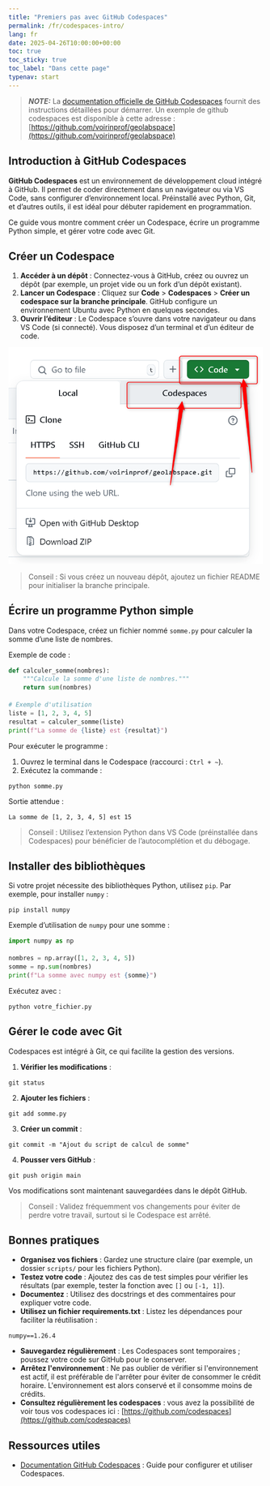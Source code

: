 ```yaml
---
title: "Premiers pas avec GitHub Codespaces"
permalink: /fr/codespaces-intro/
lang: fr
date: 2025-04-26T10:00:00+00:00
toc: true
toc_sticky: true
toc_label: "Dans cette page"
typenav: start
---
```

> **_NOTE:_** La [documentation officielle de GitHub Codespaces](https://docs.github.com/fr/codespaces) fournit des instructions détaillées pour démarrer. Un exemple de github codespaces est disponible à cette adresse : [https://github.com/voirinprof/geolabspace](https://github.com/voirinprof/geolabspace)

## Introduction à GitHub Codespaces

**GitHub Codespaces** est un environnement de développement cloud intégré à GitHub. Il permet de coder directement dans un navigateur ou via VS Code, sans configurer d’environnement local. Préinstallé avec Python, Git, et d’autres outils, il est idéal pour débuter rapidement en programmation.

Ce guide vous montre comment créer un Codespace, écrire un programme Python simple, et gérer votre code avec Git.


## Créer un Codespace

1. **Accéder à un dépôt** : Connectez-vous à GitHub, créez ou ouvrez un dépôt (par exemple, un projet vide ou un fork d’un dépôt existant).
2. **Lancer un Codespace** : Cliquez sur **Code** > **Codespaces** > **Créer un codespace sur la branche principale**. GitHub configure un environnement Ubuntu avec Python en quelques secondes.
3. **Ouvrir l’éditeur** : Le Codespace s’ouvre dans votre navigateur ou dans VS Code (si connecté). Vous disposez d’un terminal et d’un éditeur de code.

![Ouvrir Codespaces](/assets/img/codespace-step1.png)

> Conseil : Si vous créez un nouveau dépôt, ajoutez un fichier README pour initialiser la branche principale.

## Écrire un programme Python simple

Dans votre Codespace, créez un fichier nommé `somme.py` pour calculer la somme d’une liste de nombres.

Exemple de code :

```python
def calculer_somme(nombres):
    """Calcule la somme d'une liste de nombres."""
    return sum(nombres)

# Exemple d'utilisation
liste = [1, 2, 3, 4, 5]
resultat = calculer_somme(liste)
print(f"La somme de {liste} est {resultat}")
```

Pour exécuter le programme :
1. Ouvrez le terminal dans le Codespace (raccourci : `Ctrl + ~`).
2. Exécutez la commande :

```shell
python somme.py
```

Sortie attendue :
```
La somme de [1, 2, 3, 4, 5] est 15
```

> Conseil : Utilisez l’extension Python dans VS Code (préinstallée dans Codespaces) pour bénéficier de l’autocomplétion et du débogage.

## Installer des bibliothèques

Si votre projet nécessite des bibliothèques Python, utilisez `pip`. Par exemple, pour installer `numpy` :

```shell
pip install numpy
```

Exemple d’utilisation de `numpy` pour une somme :

```python
import numpy as np

nombres = np.array([1, 2, 3, 4, 5])
somme = np.sum(nombres)
print(f"La somme avec numpy est {somme}")
```

Exécutez avec :
```shell
python votre_fichier.py
```

## Gérer le code avec Git

Codespaces est intégré à Git, ce qui facilite la gestion des versions.

1. **Vérifier les modifications** :
```shell
git status
```

2. **Ajouter les fichiers** :
```shell
git add somme.py
```

3. **Créer un commit** :
```shell
git commit -m "Ajout du script de calcul de somme"
```

4. **Pousser vers GitHub** :
```shell
git push origin main
```

Vos modifications sont maintenant sauvegardées dans le dépôt GitHub.

> Conseil : Validez fréquemment vos changements pour éviter de perdre votre travail, surtout si le Codespace est arrêté.

## Bonnes pratiques

- **Organisez vos fichiers** : Gardez une structure claire (par exemple, un dossier `scripts/` pour les fichiers Python).
- **Testez votre code** : Ajoutez des cas de test simples pour vérifier les résultats (par exemple, tester la fonction avec `[]` ou `[-1, 1]`).
- **Documentez** : Utilisez des docstrings et des commentaires pour expliquer votre code.
- **Utilisez un fichier requirements.txt** : Listez les dépendances pour faciliter la réutilisation :
```text
numpy==1.26.4
```
- **Sauvegardez régulièrement** : Les Codespaces sont temporaires ; poussez votre code sur GitHub pour le conserver.
- **Arrêtez l'environnement** : Ne pas oublier de vérifier si l'environnement est actif, il est préférable de l'arrêter pour éviter de consommer le crédit horaire. L'environnement est alors conservé et il consomme moins de crédits.
- **Consultez régulièrement les codespaces** : vous avez la possibilité de voir tous vos codespaces ici : [https://github.com/codespaces](https://github.com/codespaces)

## Ressources utiles

- [Documentation GitHub Codespaces](https://docs.github.com/fr/codespaces) : Guide pour configurer et utiliser Codespaces.
